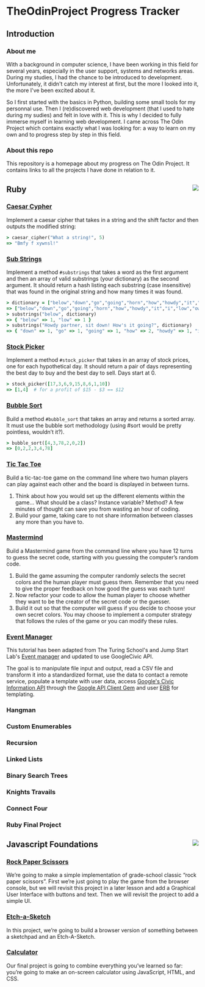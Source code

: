 # TheOdinProject Progress Tracker

## Introduction

### About me

With a background in computer science, I have been working in this field for several years, especially in the user support, systems and networks areas. During my studies, I had the chance to be introduced to development. Unfortunately, it didn't catch my interest at first, but the more I looked into it, the more I've been excited about it.

So I first started with the basics in Python, building some small tools for my personnal use. Then I (re)discovered web development (that I used to hate during my sudies) and felt in love with it. This is why I decided to fully immerse myself in learning web development. I came across The Odin Project which contains exactly what I was looking for: a way to learn on my own and to progress step by step in this field.

### About this repo

This repository is a homepage about my progress on The Odin Project. It contains links to all the projects I have done in relation to it.

## Ruby <img src="https://progress-bar.dev/47?title=Progress&width=180&color=333333" align="right">

### [Caesar Cypher](https://github.com/TheOdinProject-gozooit/caesar-cipher)

Implement a caesar cipher that takes in a string and the shift factor and then outputs the modified string:
```ruby
> caesar_cipher("What a string!", 5)
=> "Bmfy f xywnsl!"
```

### [Sub Strings](https://github.com/TheOdinProject-gozooit/sub-strings)

Implement a method `#substrings` that takes a word as the first argument and then an array of valid substrings (your dictionary) as the second argument. It should return a hash listing each substring (case insensitive) that was found in the original string and how many times it was found.

```ruby
> dictionary = ["below","down","go","going","horn","how","howdy","it","i","low","own","part","partner","sit"]
=> ["below","down","go","going","horn","how","howdy","it","i","low","own","part","partner","sit"]
> substrings("below", dictionary)
=> { "below" => 1, "low" => 1 }
> substrings("Howdy partner, sit down! How's it going?", dictionary)
=> { "down" => 1, "go" => 1, "going" => 1, "how" => 2, "howdy" => 1, "it" => 2, "i" => 3, "own" => 1, "part" => 1, "partner" => 1, "sit" => 1 }
```

### [Stock Picker](https://github.com/TheOdinProject-gozooit/stock-picker)

Implement a method `#stock_picker` that takes in an array of stock prices, one for each hypothetical day. It should return a pair of days representing the best day to buy and the best day to sell. Days start at 0.

```ruby
> stock_picker([17,3,6,9,15,8,6,1,10])
=> [1,4]  # for a profit of $15 - $3 == $12
```

### [Bubble Sort](https://github.com/TheOdinProject-gozooit/bubble-sort)

Build a method `#bubble_sort` that takes an array and returns a sorted array. It must use the bubble sort methodology (using #sort would be pretty pointless, wouldn’t it?).

```ruby
> bubble_sort([4,3,78,2,0,2])
=> [0,2,2,3,4,78]
```

### [Tic Tac Toe](https://github.com/TheOdinProject-gozooit/tic-tac-toe)

Build a tic-tac-toe game on the command line where two human players can play against each other and the board is displayed in between turns.

1. Think about how you would set up the different elements within the game… What should be a class? Instance variable? Method? A few minutes of thought can save you from wasting an hour of coding.
2. Build your game, taking care to not share information between classes any more than you have to.

### [Mastermind](https://github.com/TheOdinProject-gozooit/mastermind)

Build a Mastermind game from the command line where you have 12 turns to guess the secret code, starting with you guessing the computer’s random code.

1. Build the game assuming the computer randomly selects the secret colors and the human player must guess them. Remember that you need to give the proper feedback on how good the guess was each turn!
2. Now refactor your code to allow the human player to choose whether they want to be the creator of the secret code or the guesser.
3. Build it out so that the computer will guess if you decide to choose your own secret colors. You may choose to implement a computer strategy that follows the rules of the game or you can modify these rules.

### [Event Manager](https://github.com/TheOdinProject-gozooit/event-manager)

This tutorial has been adapted from The Turing School's and Jump Start Lab's [Event manager](http://tutorials.jumpstartlab.com/projects/eventmanager.html) and updated to use GoogleCivic API.

The goal is to manipulate file input and output, read a CSV file and transform it into a standardized format, use the data to contact a remote service, populate a template with user data, access [Google's Civic Information API](https://developers.google.com/civic-information/) through the [Google API Client Gem](https://github.com/google/google-api-ruby-client) and user [ERB](http://rubydoc.info/stdlib/erb/ERB) for templating.

### Hangman

### Custom Enumerables

### Recursion

### Linked Lists

### Binary Search Trees

### Knights Travails

### Connect Four

### Ruby Final Project

## Javascript Foundations <img src="https://progress-bar.dev/67?title=Progress&width=180&color=333333" align="right">

### [Rock Paper Scissors](https://github.com/TheOdinProject-gozooit/js_rock-paper-scissors)

We’re going to make a simple implementation of grade-school classic “rock paper scissors”. First we’re just going to play the game from the browser console, but we will revisit this project in a later lesson and add a Graphical User Interface with buttons and text. Then we will revisit the project to add a simple UI.

### [Etch-a-Sketch](https://github.com/TheOdinProject-gozooit/js_etch-a-sketch)

In this project, we’re going to build a browser version of something between a sketchpad and an Etch-A-Sketch.

### [Calculator](https://github.com/TheOdinProject-gozooit/js_calculator)

Our final project is going to combine everything you’ve learned so far: you’re going to make an on-screen calculator using JavaScript, HTML, and CSS.
